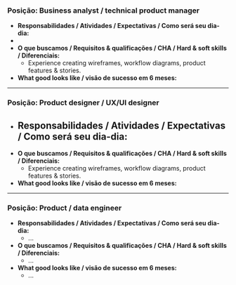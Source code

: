 ### Posição: Business analyst / technical product manager

- **Responsabilidades /  Atividades / Expectativas / Como será seu dia-dia:**
- 
- **O que buscamos / Requisitos & qualificações / CHA / Hard & soft skills / Diferenciais:**
  - Experience creating wireframes, workflow diagrams, product features & stories. 
- **What good looks like / visão de sucesso em 6 meses:**


---


### Posição: Product designer / UX/UI designer

- **Responsabilidades /  Atividades / Expectativas / Como será seu dia-dia:**
  - 
- **O que buscamos / Requisitos & qualificações / CHA / Hard & soft skills / Diferenciais:**
  - Experience creating wireframes, workflow diagrams, product features & stories. 
- **What good looks like / visão de sucesso em 6 meses:**


---


### Posição: Product / data engineer

- **Responsabilidades /  Atividades / Expectativas / Como será seu dia-dia:**
  - ...
- **O que buscamos / Requisitos & qualificações / CHA / Hard & soft skills / Diferenciais:**
  - ...
- **What good looks like / visão de sucesso em 6 meses:**
  - ...